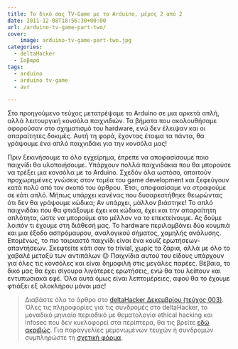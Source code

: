 ```yaml
---
title: Το δικό σας TV-Game με το Arduino, μέρος 2 από 2
date: 2011-12-08T18:56:30+00:00
url: /arduino-tv-game-part-two/
cover:
    image: arduino-tv-game-part-two.jpg
categories:
  - deltaHacker
  - Σοβαρά
tags:
  - arduino
  - arduino tv-game
  - avr

---
```

Στο προηγούμενο τεύχος μετατρέψαμε το Arduino σε μια αρκετά απλή, αλλά λειτουργική κονσόλα παιχνιδιών. Τα βήματα που ακολουθήσαμε αφορούσαν στο σχηματισμό του hardware, ενώ δεν έλειψαν και οι απαραίτητες δοκιμές. Αυτή τη φορά, έχοντας έτοιμα τα πάντα, θα γράψουμε ένα απλό παιχνιδάκι για την κονσόλα μας!

Πριν ξεκινήσουμε το όλο εγχείρημα, έπρεπε να αποφασίσουμε ποιο παιχνίδι θα υλοποιήσουμε. Υπάρχουν πολλά παιχνιδάκια που θα μπορούσε να τρέξει μια κονσόλα με το Arduino. Σχεδόν όλα ωστόσο, απαιτούν προχωρημένες γνώσεις στον τομέα του game development και ξεφεύγουν κατά πολύ από τον σκοπό του άρθρου. Έτσι, αποφασίσαμε να στραφούμε σε κάτι απλό. Μήπως υπάρχει κανένας που δυσαρεστήθηκε θεωρώντας ότι δεν θα γράψουμε κώδικα; Αν υπάρχει, μάλλον βιάστηκε! Το απλό παιχνιδάκι που θα φτιάξουμε έχει και κώδικα, έχει και την απαραίτητη απλότητα, ώστε να μπορούμε στο μέλλον να το επεκτείνουμε. Ας δούμε λοιπόν τι έχουμε στη διάθεσή μας. Το hardware περιλαμβάνει δύο κουμπιά και μια έξοδο ασπρόμαυρου, αναλογικού σήματος, χαμηλής ανάλυσης. Επομένως, το πιο ταιριαστό παιχνίδι είναι ένα κουίζ ερωτήσεων-απαντήσεων. Σκεφτείτε κάτι σαν το trivial, χωρίς τα ζάρια, αλλά με όλο το χαβαλέ μεταξύ των αντιπάλων 😉 Παιχνίδια αυτού του είδους υπάρχουν για όλες τις κονσόλες και είναι δημοφιλή στις μεγάλες παρέες. Βέβαια, το δικό μας θα έχει σίγουρα λιγότερες ερωτήσεις, ενώ θα του λείπουν και εντυπωσιακά εφέ. Όλα αυτά όμως είναι λεπτομέρειες, αφού θα το έχουμε φτιάξει εξ ολοκλήρου μόνοι μας!

> Διαβάστε όλο το άρθρο στο <a href="http://deltahacker.gr/2011/12/07/deltahacker003/" title="deltaHacker 003 – Πρωινή Μπουγάτσα edition" target="_blank" rel="noopener noreferrer nofollow" class="broken_link">deltaHacker Δεκεμβρίου (τεύχος 003)</a>. Όλες τις πληροφορίες για τις συνδρομές στο deltaHacker, το μοναδικό μηνιαίο περιοδικό με θεματολογία ethical hacking και infosec που δεν κυκλοφορεί στα περίπτερα, θα τις βρείτε <a href="http://deltahacker.gr/subscriptions/" title="Πληροφορίες συνδρομών" target="_blank" rel="noopener noreferrer nofollow" class="broken_link">εδώ ακριβώς</a>. Για παραγγελίες μεμονωμένων τευχών ή συνδρομών συμπληρώστε τη <a href="http://deltahacker.gr/order/" title="Αγορές τευχών & συνδρομών" target="_blank" rel="noopener noreferrer nofollow" class="broken_link">σχετική φόρμα</a>.